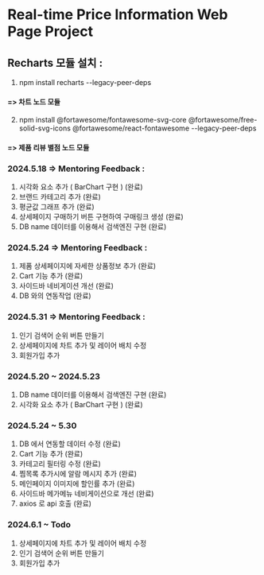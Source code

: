 # Real-time Price Information Web Page Project

## Recharts 모듈 설치 : 
1. npm install recharts --legacy-peer-deps
####   => 차트 노드 모듈
2. npm install @fortawesome/fontawesome-svg-core @fortawesome/free-solid-svg-icons @fortawesome/react-fontawesome --legacy-peer-deps
####   => 제품 리뷰 별점 노드 모듈

### 2024.5.18 => Mentoring Feedback : 
1. 시각화 요소 추가 ( BarChart 구현 ) (완료)
2. 브랜드 카테고리 추가 (완료)
3. 평균값 그래프 추가 (완료)
4. 상세페이지 구매하기 버튼 구현하여 구매링크 생성 (완료)
5. DB name 데이터를 이용해서 검색엔진 구현 (완료)

### 2024.5.24 => Mentoring Feedback :
1. 제품 상세페이지에 자세한 상품정보 추가 (완료)
2. Cart 기능 추가 (완료)
3. 사이드바 네비게이션 개선 (완료)
4. DB 와의 연동작업 (완료)

### 2024.5.31 => Mentoring Feedback :
1. 인기 검색어 순위 버튼 만들기
2. 상세페이지에 차트 추가 및 레이어 배치 수정
3. 회원가입 추가

### 2024.5.20 ~ 2024.5.23
1. DB name 데이터를 이용해서 검색엔진 구현 (완료)
2. 시각화 요소 추가 ( BarChart 구현 ) (완료)

### 2024.5.24 ~ 5.30
1. DB 에서 연동할 데이터 수정 (완료)
2. Cart 기능 추가 (완료)
3. 카테고리 필터링 수정 (완료)
4. 찜목록 추가시에 알람 메시지 추가 (완료)
5. 메인페이지 이미지에 할인률 추가 (완료)
6. 사이드바 메가메뉴 네비게이션으로 개선 (완료)
7. axios 로 api 호출 (완료)

### 2024.6.1 ~ Todo
1. 상세페이지에 차트 추가 및 레이어 배치 수정
2. 인기 검색어 순위 버튼 만들기
3. 회원가입 추가
